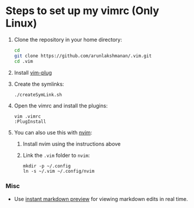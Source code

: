 # Steps to set up my vimrc (Only Linux)

1. Clone the repository in your home directory:

    ```bash
    cd
    git clone https://github.com/arunlakshmanan/.vim.git
    cd .vim
    ```

1. Install [vim-plug](https://github.com/junegunn/vim-plug)

1. Create the symlinks:

    ```bash
    ./createSymLink.sh
    ```
1. Open the vimrc and install the plugins:

    ```
    vim .vimrc
    :PlugInstall
    ```
1. You can also use this with
   [nvim](https://github.com/neovim/neovim/wiki/Installing-Neovim):
    1. Install nvim using the instructions above
    1. Link the `.vim` folder to `nvim`:

        ```
        mkdir -p ~/.config
        ln -s ~/.vim ~/.config/nvim
        ```

### Misc
* Use [instant markdown preview](https://github.com/suan/vim-instant-markdown)
  for viewing markdown edits in real time.

